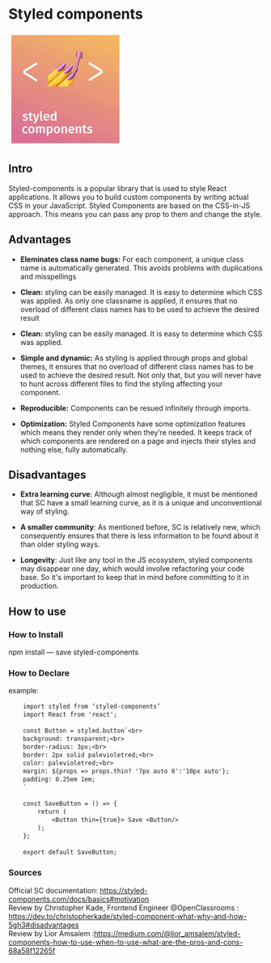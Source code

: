 # Styled components

![logo](../../images/styledcomponentslogo.jfif)

## Intro

Styled-components is a popular library that is used to style React applications. It allows you to build custom components by writing actual CSS in your JavaScript.  Styled Components are based on the CSS-in-JS approach. This means you can pass any prop to them and change the style. 

## Advantages

* <b>Eleminates class name bugs:</b> For each component, a unique class name is automatically generated. This avoids problems with duplications and misspellings 

* <b>Clean:</b> styling can be easily managed. It is easy to determine which CSS was applied. As only one classname is applied, it ensures that no overload of different class names has to be used to achieve the desired result

* <b>Clean:</b> styling can be easily managed. It is easy to determine which CSS was applied. 

* <b>Simple and dynamic:</b> As styling is applied through props and global themes, it ensures that no overload of different class names has to be used to achieve the desired result. Not only that, but you will never have to hunt across different files to find the styling affecting your component.

* <b>Reproducible:</b> Components can be resued infinitely through imports.

* <b>Optimization:</b> Styled Components have some optimization features which means they render only when they’re needed. It keeps track of which components are rendered on a page and injects their styles and nothing else, fully automatically.


## Disadvantages

* <b>Extra learning curve</b>: Although almost negligible, it must be mentioned that SC have a small learning curve, as it is a unique and unconventional way of styling.
  
* <b>A smaller community</b>: As mentioned before, SC is relatively new, which consequently ensures that there is less information to be found about it than older styling ways.

* <b>Longevity</b>: Just like any tool in the JS ecosystem, styled components may disappear one day, which would involve refactoring your code base. So it's important to keep that in mind before committing to it in production.
  


## How to use

### How to Install

npm install — save styled-components

### How to Declare


example:<br>

        import styled from ‘styled-components’
        import React from 'react';

        const Button = styled.button`<br>
        background: transparent;<br>
        border-radius: 3px;<br>
        border: 2px solid palevioletred;<br>
        color: palevioletred;<br>
        margin: ${props => props.thin? '7px auto 0':'10px auto'};
        padding: 0.25em 1em;
        `

        const SaveButton = () => {
            return (
                <Button thin={true}> Save <Button/>
            );
        };

        export default SaveButton;

### Sources

Official SC documentation: https://styled-components.com/docs/basics#motivation <br>
Review by Christopher Kade, Frontend Engineer @OpenClassrooms : https://dev.to/christopherkade/styled-component-what-why-and-how-5gh3#disadvantages <br>
Review by 
Lior Amsalem :https://medium.com/@lior_amsalem/styled-components-how-to-use-when-to-use-what-are-the-pros-and-cons-68a58f12265f
